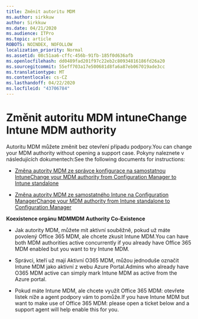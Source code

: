 ```yaml
---
title: Změnit autoritu MDM
ms.author: sirkkuw
author: Sirkkuw
ms.date: 04/21/2020
ms.audience: ITPro
ms.topic: article
ROBOTS: NOINDEX, NOFOLLOW
localization_priority: Normal
ms.assetid: 08c51aa6-cffc-456b-91fb-185f0d636afb
ms.openlocfilehash: dd0489fad201f97c22eb2c80934816186fd26a20
ms.sourcegitcommit: 55eff703a17e500681d8fa6a87eb067019ade3cc
ms.translationtype: MT
ms.contentlocale: cs-CZ
ms.lasthandoff: 04/22/2020
ms.locfileid: "43706784"
---
```

# <a name="change-intune-mdm-authority"></a><span data-ttu-id="42ffd-102">Změnit autoritu MDM intune</span><span class="sxs-lookup"><span data-stu-id="42ffd-102">Change Intune MDM authority</span></span>

<span data-ttu-id="42ffd-103">Autoritu MDM můžete změnit bez otevření případu podpory.</span><span class="sxs-lookup"><span data-stu-id="42ffd-103">You can change your MDM authority without opening a support case.</span></span> <span data-ttu-id="42ffd-104">Pokyny naleznete v následujících dokumentech:</span><span class="sxs-lookup"><span data-stu-id="42ffd-104">See the following documents for instructions:</span></span>
  
- [<span data-ttu-id="42ffd-105">Změna autority MDM ze správce konfigurace na samostatnou Intune</span><span class="sxs-lookup"><span data-stu-id="42ffd-105">Change your MDM authority from Configuration Manager to Intune standalone</span></span>](https://docs.microsoft.com/configmgr/mdm/deploy-use/migrate-change-mdm-authority)
    
- [<span data-ttu-id="42ffd-106">Změna autority MDM ze samostatného Intune na Configuration Manager</span><span class="sxs-lookup"><span data-stu-id="42ffd-106">Change your MDM authority from Intune standalone to Configuration Manager</span></span>](https://docs.microsoft.com/configmgr/mdm/deploy-use/change-mdm-authority)
    
 <span data-ttu-id="42ffd-107">**Koexistence orgánu MDM**</span><span class="sxs-lookup"><span data-stu-id="42ffd-107">**MDM Authority Co-Existence**</span></span>
  
- <span data-ttu-id="42ffd-108">Jak autority MDM, můžete mít aktivní souběžně, pokud už máte povolený Office 365 MDM, ale chcete zkusit Intune MDM.</span><span class="sxs-lookup"><span data-stu-id="42ffd-108">You can have both MDM authorities active concurrently if you already have Office 365 MDM enabled but you want to try Intune MDM.</span></span>
    
- <span data-ttu-id="42ffd-109">Správci, kteří už mají Aktivní O365 MDM, můžou jednoduše označit Intune MDM jako aktivní z webu Azure Portal.</span><span class="sxs-lookup"><span data-stu-id="42ffd-109">Admins who already have O365 MDM active can simply mark Intune MDM as active from the Azure portal.</span></span>
    
- <span data-ttu-id="42ffd-110">Pokud máte Intune MDM, ale chcete využít Office 365 MDM: otevřete lístek níže a agent podpory vám to pomůže.</span><span class="sxs-lookup"><span data-stu-id="42ffd-110">If you have Intune MDM but want to make use of Office 365 MDM: please open a ticket below and a support agent will help enable this for you.</span></span>
    

